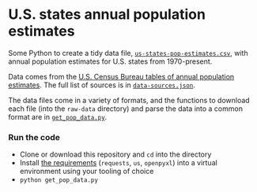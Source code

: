 # U.S. states annual population estimates
Some Python to create a tidy data file, [`us-states-pop-estimates.csv`](us-states-pop-estimates.csv), with annual population estimates for U.S. states from 1970-present.

Data comes from the [U.S. Census Bureau tables of annual population estimates](https://www2.census.gov/programs-surveys/popest/). The full list of sources is in [`data-sources.json`](data-sources.json).

The data files come in a variety of formats, and the functions to download each file (into the `raw-data` directory) and parse the data into a common format are in [`get_pop_data.py`](get_pop_data.py).

### Run the code
- Clone or download this repository and `cd` into the directory
- Install [the requirements](requirements.txt) (`requests`, `us`, `openpyxl`) into a virtual environment using your tooling of choice
- `python get_pop_data.py`
